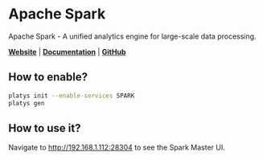 # Apache Spark

Apache Spark - A unified analytics engine for large-scale data processing.

**[Website](http://https://spark.apache.org/)** | **[Documentation](https://spark.apache.org/docs/latest/)** | **[GitHub](https://github.com/apache/spark)**

## How to enable?

```bash
platys init --enable-services SPARK
platys gen
```

## How to use it?

Navigate to <http://192.168.1.112:28304> to see the Spark Master UI.